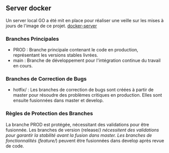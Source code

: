 ## Server docker
Un server local GO a été mit en place pour réaliser une veille sur les mises à jours de l'image de ce projet.
[docker-server](https://github.com/Nairod36/srvDocerHub)


### Branches Principales
- PROD : Branche principale contenant le code en production, représentant les versions stables livrées.
- main : Branche de développement pour l'intégration continue du travail en cours.

### Branches de Correction de Bugs
- hotfix/ : Les branches de correction de bugs sont créées à partir de master pour résoudre des problèmes critiques en production. Elles sont ensuite fusionnées dans master et develop.

### Règles de Protection des Branches
La branche PROD est protégée, nécessitant des validations pour être fusionnée.
Les branches de version (release/*) nécessitent des validations pour garantir la stabilité avant la fusion dans master.
Les branches de fonctionnalités (feature/*) peuvent être fusionnées dans develop après revue de code.